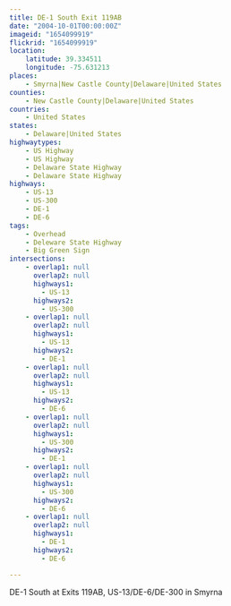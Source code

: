 ```yaml
---
title: DE-1 South Exit 119AB
date: "2004-10-01T00:00:00Z"
imageid: "1654099919"
flickrid: "1654099919"
location:
    latitude: 39.334511
    longitude: -75.631213
places:
    - Smyrna|New Castle County|Delaware|United States
counties:
    - New Castle County|Delaware|United States
countries:
    - United States
states:
    - Delaware|United States
highwaytypes:
    - US Highway
    - US Highway
    - Delaware State Highway
    - Delaware State Highway
highways:
    - US-13
    - US-300
    - DE-1
    - DE-6
tags:
    - Overhead
    - Deleware State Highway
    - Big Green Sign
intersections:
    - overlap1: null
      overlap2: null
      highways1:
        - US-13
      highways2:
        - US-300
    - overlap1: null
      overlap2: null
      highways1:
        - US-13
      highways2:
        - DE-1
    - overlap1: null
      overlap2: null
      highways1:
        - US-13
      highways2:
        - DE-6
    - overlap1: null
      overlap2: null
      highways1:
        - US-300
      highways2:
        - DE-1
    - overlap1: null
      overlap2: null
      highways1:
        - US-300
      highways2:
        - DE-6
    - overlap1: null
      overlap2: null
      highways1:
        - DE-1
      highways2:
        - DE-6

---
```

DE-1 South at Exits 119AB, US-13/DE-6/DE-300 in Smyrna